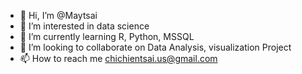 - 👋 Hi, I’m @Maytsai
- 👀 I’m interested in data science
- 🌱 I’m currently learning R, Python, MSSQL
- 💞️ I’m looking to collaborate on Data Analysis, visualization Project
- 📫 How to reach me chichientsai.us@gmail.com

<!---
MayTSAI/MayTSAI is a ✨ special ✨ repository because its `README.md` (this file) appears on your GitHub profile.
You can click the Preview link to take a look at your changes.
--->
